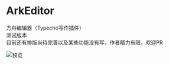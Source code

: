 # ArkEditor
方舟编辑器（Typecho写作插件）  
测试版本  
目前还有排版尚待完善以及某些功能没有写，作者精力有限，欢迎PR

![预览](https://es.ip3x.com/ArkEditor/ArkEditor01.jpg)
